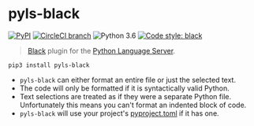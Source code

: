 # pyls-black

[![PyPI](https://img.shields.io/pypi/v/pyls-black.svg)](https://pypi.org/project/pyls-black/) [![CircleCI branch](https://img.shields.io/circleci/project/github/rupert/pyls-black/master.svg)](https://circleci.com/gh/rupert/pyls-black) ![Python 3.6](https://img.shields.io/badge/python-3.6-green.svg) [![Code style: black](https://img.shields.io/badge/code%20style-black-000000.svg)](https://github.com/ambv/black)

> [Black](https://github.com/ambv/black) plugin for the [Python Language Server](https://github.com/palantir/python-language-server).

```shell
pip3 install pyls-black
```

* `pyls-black` can either format an entire file or just the selected text.
* The code will only be formatted if it is syntactically valid Python.
* Text selections are treated as if they were a separate Python file.
  Unfortunately this means you can't format an indented block of code.
* `pyls-black` will use your project's [pyproject.toml](https://github.com/ambv/black#pyprojecttoml) if it has one.
